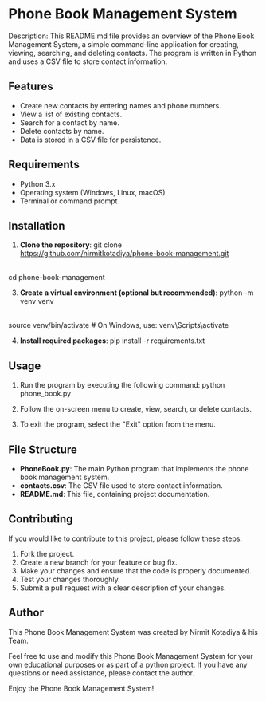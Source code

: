 # Phone Book Management System

Description: This README.md file provides an overview of the Phone Book Management System, a simple command-line application for creating, viewing, searching, and deleting contacts. The program is written in Python and uses a CSV file to store contact information.


## Features

- Create new contacts by entering names and phone numbers.
- View a list of existing contacts.
- Search for a contact by name.
- Delete contacts by name.
- Data is stored in a CSV file for persistence.


## Requirements
- Python 3.x
- Operating system (Windows, Linux, macOS)
- Terminal or command prompt


## Installation
1. **Clone the repository**:
git clone https://github.com/nirmitkotadiya/phone-book-management.git
<br>
cd phone-book-management

3. **Create a virtual environment (optional but recommended)**:
python -m venv venv
<br>
source venv/bin/activate  # On Windows, use: venv\Scripts\activate

4. **Install required packages**:
pip install -r requirements.txt


## Usage

1. Run the program by executing the following command:
python phone_book.py

2. Follow the on-screen menu to create, view, search, or delete contacts.

3. To exit the program, select the "Exit" option from the menu.


## File Structure

- **PhoneBook.py**: The main Python program that implements the phone book management system.
- **contacts.csv**: The CSV file used to store contact information.
- **README.md**: This file, containing project documentation.


## Contributing

If you would like to contribute to this project, please follow these steps:

1. Fork the project.
2. Create a new branch for your feature or bug fix.
3. Make your changes and ensure that the code is properly documented.
4. Test your changes thoroughly.
5. Submit a pull request with a clear description of your changes.


## Author

This Phone Book Management System was created by Nirmit Kotadiya & his Team.


Feel free to use and modify this Phone Book Management System for your own educational purposes or as part of a python project. If you have any questions or need assistance, please contact the author.

Enjoy the Phone Book Management System!
